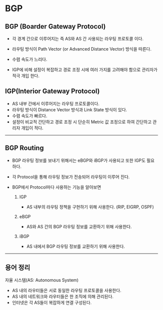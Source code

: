 # BGP 

## BGP (Boarder Gateway Protocol)

* 각 경계 간으로 이루어지는 즉 AS와 AS 간 사용되는 라우팅 프로토콜 이다.

* 라우팅 방식이 Path Vector (or Advanced Distance Vector) 방식을 따른다.

* 수렴 속도가 느리다.

* IGP에 비해 설정이 복잡하고 경로 조정 시에 여러 가지를 고려해야 함으로 관리자가 적극 개입 한다.

  

## IGP(Interior Gateway Protocol)

* AS 내부 간에서 이루어지는 라우팅 프로토콜이다.
* 라우팅 방식이 Distance Vector 방식과 Link State 방식이 있다.
* 수렴 속도가 빠르다.
* 설정이 비교적 간단하고 경로 조정 시 단순히 Metric 값 조정으로 하여 간단하고 관리자 개입이 적다.



----

## BGP Routing

* BGP 라우팅 정보를 보내기 위해서는 eBGP와 iBGP가 사용되고 또한 IGP도 필요하다.

* 각 Protocol을 통해 라우팅 정보가 전송되어 라우팅이 이루어 진다.

* BGP에서 Protocol마다 사용하는 기능을 알아보면

  1. IGP

     * AS 내부의 라우팅 정책을 구현하기 위해 사용한다. (RIP, EIGRP, OSPF)

  2. eBGP

     * AS와 AS 간의 BGP 라우팅 정보를 교환하기 위해 사용한다.

  3. iBGP

     * AS 내에서 BGP 라우팅 정보를 교환하기 위해 사용한다.

     







---

## 용어 정리

자율 시스템(AS: Autonomous System) 

* AS 내의 라우터들은 서로 동일한 라우팅 프로토콜을 사용한다.
* AS 내의 네트워크와 라우터들은 한 조직에 의해 관리된다.
* 인터넷은 각 AS들이 복잡하게 연결 구성된다.

